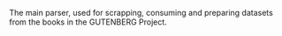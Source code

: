 The main parser, used for scrapping, consuming and preparing datasets from the books in the GUTENBERG Project.